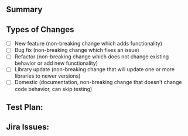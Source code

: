 ## Summary

<!--- Summary of changes --->

## Types of Changes

<!--- What types of changes does your code introduce? Put an `x` in all the boxes that apply: --->

- [ ] New feature (non-breaking change which adds functionality)
- [ ] Bug fix (non-breaking change which fixes an issue)
- [ ] Refactor (non-breaking change which does not change existing behavior or add new
      functionality)
- [ ] Library update (non-breaking change that will update one or more libraries to newer versions)
- [ ] Domestic (documentation, non-breaking change that doesn't change code behavior, can skip
      testing)

## Test Plan:

<!--- How do you test your changes? (unit test, integration test, dev test) or skip_test if it's not applicable  --->

## Jira Issues:

<!--- Link to your YouTrack ticket --->
